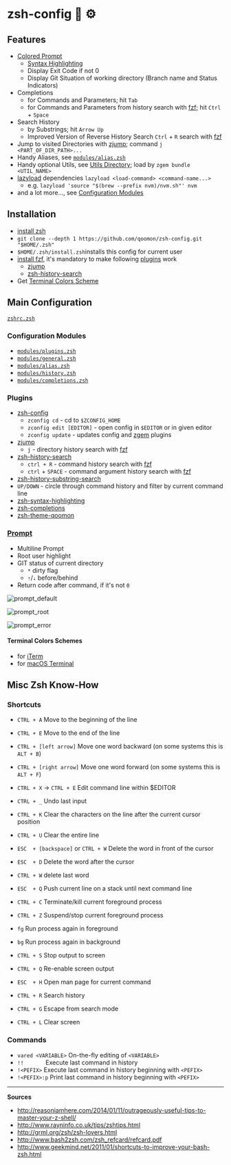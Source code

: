 # zsh-config 🐚	⚙️

## Features
* [Colored Prompt](#prompt)
  * [Syntax Highlighting](https://github.com/zsh-users/zsh-syntax-highlighting.git)
   * Display Exit Code if not 0
   * Display Git Situation of working directory (Branch name and Status Indicators)
* Completions
  * for Commands and Parameters; hit `Tab`
  * for Commands and Parameters from history search with [fzf](https://github.com/junegunn/fzf#installation); hit `Ctrl` + `Space`
* Search History
  * by Substrings; hit `Arrow Up`
  * Improved Version of Reverse History Search `Ctrl` + `R` search with [fzf](https://github.com/junegunn/fzf#installation)
* Jump to visited Directories with [zjump](https://github.com/qoomon/zjump.git); command `j <PART_OF_DIR_PATH>...`
* Handy Aliases, see [`modules/alias.zsh`](modules/alias.zsh)
* Handy optional Utils, see [Utils Directory](/utils); load by `zgem bundle <UTIL_NAME>`
* [lazyload](https://github.com/qoomon/zsh-lazyload) dependencies `lazyload <load-command> <command-name...>`
  * e.g. `lazyload 'source "$(brew --prefix nvm)/nvm.sh"' nvm`
* and a lot more..., see [Configuration Modules](#configuration-modules)


## Installation
* [install zsh](https://github.com/robbyrussell/oh-my-zsh/wiki/Installing-ZSH#how-to-install-zsh-in-many-platforms)
* `git clone --depth 1 https://github.com/qoomon/zsh-config.git "$HOME/.zsh"`
* `$HOME/.zsh/install.zsh`installs this config for current user
* [install fzf](https://github.com/junegunn/fzf#installation), it's mandatory to make following [plugins](#plugins) work
  * [zjump](https://github.com/qoomon/zjump.git)
  * [zsh-history-search](https://github.com/qoomon/zsh-history-search.git)
* Get [Terminal Colors Scheme](#terminal-colors-schemes)


## Main Configuration
  [`zshrc.zsh`](zshrc.zsh)
  
### Configuration Modules
* [`modules/plugins.zsh`](modules/plugins.zsh)
* [`modules/general.zsh`](modules/general.zsh)
* [`modules/alias.zsh`](modules/alias.zsh)
* [`modules/history.zsh`](modules/history.zsh)
* [`modules/completions.zsh`](modules/completions.zsh)

### Plugins
* [zsh-config](/utils/zconfig.zsh)
  * `zconfig cd` - cd to `$ZCONFIG_HOME`
  * `zconfig edit [EDITOR]` - open config in `$EDITOR` or in given editor
  * `zconfig update` - updates config and [zgem](https://github.com/qoomon/zgem) plugins
* [zjump](https://github.com/qoomon/zjump.git)
  * `j` - directory history search with [fzf](https://github.com/junegunn/fzf)
* [zsh-history-search](https://github.com/qoomon/zsh-history-search.git)
  * `ctrl + R` - command history search with [fzf](https://github.com/junegunn/fzf)
  * `ctrl` + `SPACE` - command argument history search with [fzf](https://github.com/junegunn/fzf)
 * [zsh-history-substring-search](https://github.com/zsh-users/zsh-history-substring-search.git) 
 * `UP/DOWN` - circle through command history and filter by current command line 
* [zsh-syntax-highlighting](https://github.com/zsh-users/zsh-syntax-highlighting.git)
* [zsh-completions](https://github.com/zsh-users/zsh-completions.git)
* [zsh-theme-qoomon](https://github.com/qoomon/zsh-theme-qoomon.git)

### [Prompt](https://github.com/qoomon/zsh-theme-qoomon.git)
* Multiline Prompt
* Root user highlight
* GIT status of current directory
  * `*` dirty flag
  * `⇡`/`⇣` before/behind
* Return code after command, if it's not `0`

![prompt_default](docs/prompt_default.png)

![prompt_root](docs/prompt_root.png)

![prompt_error](docs/prompt_error.png)

#### Terminal Colors Schemes
* for [iTerm](https://github.com/qoomon/zsh-theme-qoomon/blob/master/qoomon.itermcolors)
* for [macOS Terminal](https://github.com/qoomon/zsh-theme-qoomon/blob/master/qoomon.terminal)


## Misc Zsh Know-How

### Shortcuts

* `CTRL + A`	Move to the beginning of the line
* `CTRL + E`	Move to the end of the line
* `CTRL + [left arrow]`	Move one word backward (on some systems this is `ALT + B`)
* `CTRL + [right arrow]`	Move one word forward (on some systems this is `ALT + F`)

* `CTRL + X`  -> `CTRL + E` Edit command line within $EDITOR
* `CTRL + _` Undo last input
* `CTRL + K` Clear the characters on the line after the current cursor position
* `CTRL + U` Clear the entire line
* `ESC  + [backspace]` or `CTRL + W` Delete the word in front of the cursor
* `ESC  + D` Delete the word after the cursor
* `CTRL + W` delete last word

* `ESC  + Q` Push current line on a stack until next command line

* `CTRL + C` Terminate/kill current foreground process
* `CTRL + Z` Suspend/stop current foreground process
 * `fg` Run process again in foreground
 * `bg` Run process again in background
* `CTRL + S` Stop output to screen
* `CTRL + Q` Re-enable screen output

* `ESC  + H` Open man page for current command

* `CTRL + R` Search history
* `CTRL + G` Escape from search mode

* `CTRL + L` Clear screen


### Commands
* `vared <VARIABLE>` On-the-fly editing of `<VARIABLE>`
* `!!`               Execute last command in history
* `!<PEFIX>`         Execute last command in history beginning with `<PEFIX>`
* `!<PEFIX>:p`       Print last command in history beginning with `<PEFIX>`


---
**Sources**
* http://reasoniamhere.com/2014/01/11/outrageously-useful-tips-to-master-your-z-shell/
* http://www.rayninfo.co.uk/tips/zshtips.html
* http://grml.org/zsh/zsh-lovers.html
* http://www.bash2zsh.com/zsh_refcard/refcard.pdf
* http://www.geekmind.net/2011/01/shortcuts-to-improve-your-bash-zsh.html
